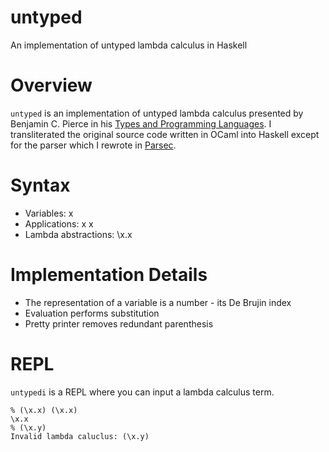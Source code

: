 untyped
=======
An implementation of untyped lambda calculus in Haskell

# Overview

`untyped` is an implementation of untyped lambda calculus presented by Benjamin C. Pierce in his [Types and Programming Languages][tapl]. I transliterated the original source code written in OCaml into Haskell except for the parser which I rewrote in [Parsec][parsec].

# Syntax

* Variables: x
* Applications: x x
* Lambda abstractions: \x.x

# Implementation Details

* The representation of a variable is a number - its De Brujin index
* Evaluation performs substitution
* Pretty printer removes redundant parenthesis

# REPL

`untypedi` is a REPL where you can input a lambda calculus term.

```
% (\x.x) (\x.x)
\x.x
% (\x.y)
Invalid lambda caluclus: (\x.y)
```

[parsec]: https://hackage.haskell.org/package/parsec
[tapl]: https://www.google.co.kr/search?q=tapl&oq=tapl&aqs=chrome..69i57j69i60l3j0l2.776j0j7&sourceid=chrome&ie=UTF-8#q=tapl+benjamin
